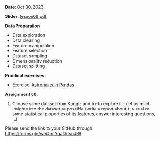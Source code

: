 **Date**: Oct 30, 2023

**Slides**: [lesson08.pdf](lesson08.pdf)

**Data Preparation**

* Data exploration
* Data cleaning
* Feature manipulation
* Feature selection
* Dataset sampling
* Dimensionality reduction 
* Dataset splitting

**Practical exercises**:

* Exercise: [Astronauts in Pandas](ds_practicum_ex_astronauts_pandas.ipynb)

**Assignment 08**:

1. Choose some dataset from Kaggle and try to explore it - get as much insights into the dataset as possible (write a report about it, visualize some statistical properties of its features, answer interesting questions, …)

Please send the link to your GitHub through: https://forms.gle/weiXmtYqJ3hfsuJB6

